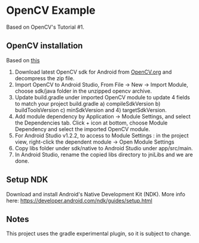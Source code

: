 # OpenCV Example

Based on OpenCV's Tutorial #1.

## OpenCV installation

Based on [this](http://stackoverflow.com/questions/27406303/opencv-in-android-studio)

1. Download latest OpenCV sdk for Android from [OpenCV.org](http://opencv.org/downloads.html) and decompress the zip file.
2. Import OpenCV to Android Studio, From File -> New -> Import Module, choose sdk/java folder in the unzipped opencv archive.
3. Update build.gradle under imported OpenCV module to update 4 fields to match your project build.gradle a) compileSdkVersion b) buildToolsVersion c) minSdkVersion and 4) targetSdkVersion.
4. Add module dependency by Application -> Module Settings, and select the Dependencies tab. Click + icon at bottom, choose Module Dependency and select the imported OpenCV module.
5. For Android Studio v1.2.2, to access to Module Settings : in the project view, right-click the dependent module -> Open Module Settings
6. Copy libs folder under sdk/native to Android Studio under app/src/main.
7. In Android Studio, rename the copied libs directory to jniLibs and we are done.

## Setup NDK

Download and install Android's Native Development Kit (NDK). More info here: https://developer.android.com/ndk/guides/setup.html

## Notes

This project uses the gradle experimental plugin, so it is subject to change.
